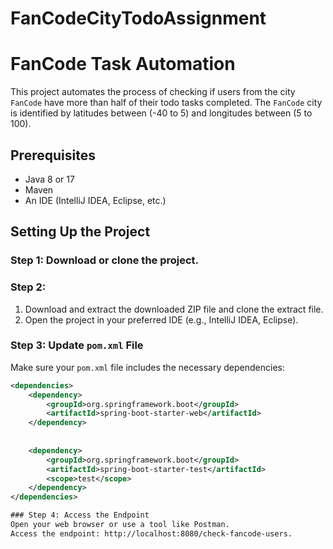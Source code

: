 # FanCodeCityTodoAssignment
# FanCode Task Automation

This project automates the process of checking if users from the city `FanCode` have more than half of their todo tasks completed. The `FanCode` city is identified by latitudes between (-40 to 5) and longitudes between (5 to 100).


## Prerequisites

- Java 8 or 17
- Maven
- An IDE (IntelliJ IDEA, Eclipse, etc.)

## Setting Up the Project


### Step 1: Download or clone the project.

### Step 2:
1. Download and extract the downloaded ZIP file and clone the extract file.
2. Open the project in your preferred IDE (e.g., IntelliJ IDEA, Eclipse).

### Step 3: Update `pom.xml` File

Make sure your `pom.xml` file includes the necessary dependencies:
```xml
<dependencies>
    <dependency>
        <groupId>org.springframework.boot</groupId>
        <artifactId>spring-boot-starter-web</artifactId>
    </dependency>
 
  
    <dependency>
        <groupId>org.springframework.boot</groupId>
        <artifactId>spring-boot-starter-test</artifactId>
        <scope>test</scope>
    </dependency>
</dependencies>

### Step 4: Access the Endpoint
Open your web browser or use a tool like Postman.
Access the endpoint: http://localhost:8080/check-fancode-users.
